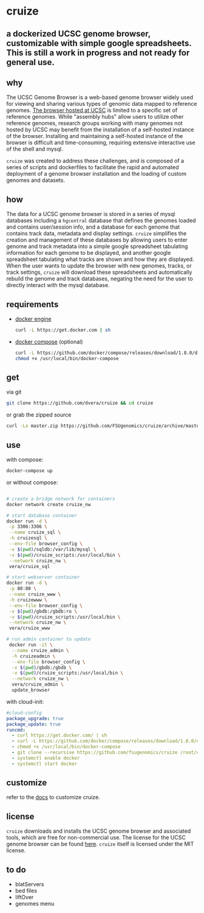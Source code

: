 # cruize

## a dockerized UCSC genome browser, customizable with simple google spreadsheets. This is still a work in progress and not ready for general use.

## why

The UCSC Genome Browser is a web-based genome browser widely used for viewing and sharing various types of genomic data mapped to reference genomes. [The browser hosted at UCSC](https://genome.ucsc.edu) is limited to a specific set of reference genomes. While "assembly hubs" allow users to utilize other reference genomes, research groups working with many genomes not hosted by UCSC may benefit from the installation of a self-hosted instance of the browser. Installing and maintaining a self-hosted instance of the browser is difficult and time-consuming, requiring extensive interactive use of the shell and mysql.

`cruize` was created to address these challenges, and is composed of a series of scripts and dockerfiles to facilitate the rapid and automated deployment of a genome browser installation and the loading of custom genomes and datasets.

## how

The data for a UCSC genome browser is stored in a series of mysql databases including a `hgcentral` database that defines the genomes loaded and contains user/session info, and a database for each genome that contains track data, metadata and display settings. `cruize` simplifies the creation and management of these databases by allowing users to enter genome and track metadata into a simple google spreadsheet tabulating information for each genome to be displayed, and another google spreadsheet tabulating what tracks are shown and how they are displayed. When the user wants to update the browser with new genomes, tracks, or track settings, `cruize` will download these spreadsheets and automatically rebuild the genome and track databases, negating the need for the user to directly interact with the mysql database.

## requirements

- [docker engine](https://www.docker.com/)

  ```bash
  curl -L https://get.docker.com | sh
  ```

- [docker compose](https://www.docker.com/products/docker-compose) (optional)

  ```bash
  curl -L https://github.com/docker/compose/releases/download/1.8.0/docker-compose-`uname -s`-`uname -m` > /usr/local/bin/docker-compose && \
  chmod +x /usr/local/bin/docker-compose
  ```

## get

via git

```bash
git clone https://github.com/dvera/cruize && cd cruize
```

or grab the zipped source

```bash
curl -Lo master.zip https://github.com/FSUgenomics/cruize/archive/master.zip && unzip master.zip && rm -f master.zip && mv cruize-master cruize
```

## use

with compose:

```bash
docker-compose up
```

or without compose:

```bash

# create a bridge network for containers
docker network create cruize_nw

# start database container
docker run -d \
 -p 3306:3306 \
 --name cruize_sql \
 -h cruizesql \
 --env-file browser_config \
 -v $(pwd)/sqldb:/var/lib/mysql \
 -v $(pwd)/cruize_scripts:/usr/local/bin \
 --network cruize_nw \
 vera/cruize_sql

# start webserver container
docker run -d \
 -p 80:80 \
 --name cruize_www \
 -h cruizewww \
 --env-file browser_config \
 -v $(pwd)/gbdb:/gbdb:ro \
 -v $(pwd)/cruize_scripts:/usr/local/bin \
 --network cruize_nw \
 vera/cruize_www

# run admin container to update
 docker run -it \
  --name cruize_admin \
  -h cruizeadmin \
  --env-file browser_config \
  -v $(pwd)/gbdb:/gbdb \
  -v $(pwd)/cruize_scripts:/usr/local/bin \
  --network cruize_nw \
  vera/cruize_admin \
  update_browser
```

with cloud-init:

```yaml
#cloud-config
package_upgrade: true
package_update: true
runcmd:
  - curl https://get.docker.com/ | sh
  - curl -L https://github.com/docker/compose/releases/download/1.8.0/docker-compose-`uname -s`-`uname -m` > /usr/local/bin/docker-compose
  - chmod +x /usr/local/bin/docker-compose
  - git clone --recursive https://github.com/fsugenomics/cruize /root/cruise
  - systemctl enable docker
  - systemctl start docker
```

## customize

refer to the [docs](http://dvera.github.io/cruize) to customize cruize.

## license

`cruize` downloads and installs the UCSC genome browser and associated tools, which are free for non-commercial use. The license for the UCSC genome browser can be found [here](https://genome-store.ucsc.edu/). `cruize` itself is licensed under the MIT license.

## to do

- blatServers
- bed files
- liftOver
- genomes menu
